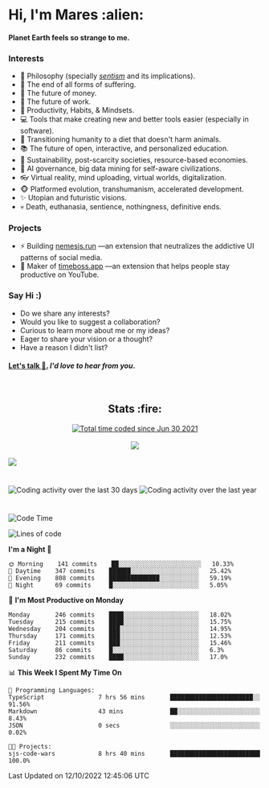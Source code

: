<h1>Hi, I'm Mares :alien:</h1>

#### Planet Earth feels so strange to me.

### **Interests**

- 🌊 Philosophy (specially [_sentism_][sentismmedium] and its implications).
- 🎯 The end of all forms of suffering.
- 💸 The future of money.
- 💼 The future of work.
- 🧠 Productivity, Habits, & Mindsets.
- 💻 Tools that make creating new and better tools easier (especially in software).
- 🥗 Transitioning humanity to a diet that doesn't harm animals.
- 📚 The future of open, interactive, and personalized education.
- 🌱 Sustainability, post-scarcity societies, resource-based economies.
- 🤖 AI governance, big data mining for self-aware civilizations.
- 👓 Virtual reality, mind uploading, virtual worlds, digitalization.
- 🐵 Platformed evolution, transhumanism, accelerated development.
- ✨ Utopian and futuristic visions.
- 💀 Death, euthanasia, sentience, nothingness, definitive ends.


### **Projects**

- ⚡ Building [nemesis.run](https://chrome.google.com/webstore/detail/nemesis-%E2%80%93-humane-design-f/blfbbifgjgikekfochleknjcopefifgo?hl=en) —an extension that neutralizes the addictive UI patterns of social media.
- 💎 Maker of [timeboss.app](https://timeboss.app) —an extension that helps people stay productive on YouTube.


### **Say Hi :)**

- Do we share any interests?
- Would you like to suggest a collaboration?
- Curious to learn more about me or my ideas?
- Eager to share your vision or a thought?
- Have a reason I didn't list?

#### [Let's talk :wave:.](mailto:mareszhar@gmail.com) _I'd love to hear from you_.

[sentismmedium]: https://medium.com/@mareszhar/born-a-prisoner-a-reflection-about-life-its-struggles-and-a-plan-to-escape-d8566ce9b026

<br>

<h2 align="center">Stats :fire:</h2>

<div align="center">
  <a href="https://wakatime.com/@cfdc0e0d-4860-4b62-9ff0-cb659185525e">
    <img src="https://wakatime.com/badge/user/cfdc0e0d-4860-4b62-9ff0-cb659185525e.svg" alt="Total time coded since Jun 30 2021" />
  </a>
</div>

<br>

<!-- 
Add or remove this: 
&dates=B1AAB3FF 
...or this...
&date_format=M%20j%5B%2C%20Y%5D
from the *streak stats URL below* if they get bugged and aren't updating: 
-->

<div align="center">
  <img src="https://github-readme-streak-stats.herokuapp.com?user=mareszhar&theme=black-ice&hide_border=true&stroke=FFFFFF15&ring=DF8FFE&fire=DF8FFE&currStreakLabel=DF8FFE&background=1A232A&currStreakNum=86FFAB&dates=B1AAB3FF&date_format=M%20j%5B%2C%20Y%5D">
</div>

<br>

<img src="https://activity-graph.herokuapp.com/graph?username=mareszhar&theme=nord&bg_color=00000000&color=979797&line=DF8FFE&point=00000000&area=true&hide_border=true">

<br>

<h1></h1>

<img src="https://wakatime.com/share/@mares/5df0ff02-9c79-41b4-b540-51dc9c65a57b.svg" alt="Coding activity over the last 30 days" />
<img src="https://wakatime.com/share/@mares/ea89ba71-f374-40af-930c-e0655909fe37.svg" alt="Coding activity over the last year" />

<h1></h1>

<!--START_SECTION:waka-->
![Code Time](http://img.shields.io/badge/Code%20Time-611%20hrs%2036%20mins-blue)

![Lines of code](https://img.shields.io/badge/From%20Hello%20World%20I%27ve%20Written-168%20Thousand%20lines%20of%20code-blue)

**I'm a Night 🦉** 

```text
🌞 Morning    141 commits    ██░░░░░░░░░░░░░░░░░░░░░░░   10.33% 
🌆 Daytime    347 commits    ██████░░░░░░░░░░░░░░░░░░░   25.42% 
🌃 Evening    808 commits    ██████████████░░░░░░░░░░░   59.19% 
🌙 Night      69 commits     █░░░░░░░░░░░░░░░░░░░░░░░░   5.05%

```
📅 **I'm Most Productive on Monday** 

```text
Monday       246 commits    ████░░░░░░░░░░░░░░░░░░░░░   18.02% 
Tuesday      215 commits    ████░░░░░░░░░░░░░░░░░░░░░   15.75% 
Wednesday    204 commits    ███░░░░░░░░░░░░░░░░░░░░░░   14.95% 
Thursday     171 commits    ███░░░░░░░░░░░░░░░░░░░░░░   12.53% 
Friday       211 commits    ███░░░░░░░░░░░░░░░░░░░░░░   15.46% 
Saturday     86 commits     █░░░░░░░░░░░░░░░░░░░░░░░░   6.3% 
Sunday       232 commits    ████░░░░░░░░░░░░░░░░░░░░░   17.0%

```


📊 **This Week I Spent My Time On** 

```text
💬 Programming Languages: 
TypeScript               7 hrs 56 mins       ███████████████████████░░   91.56% 
Markdown                 43 mins             ██░░░░░░░░░░░░░░░░░░░░░░░   8.43% 
JSON                     0 secs              ░░░░░░░░░░░░░░░░░░░░░░░░░   0.02%

🐱‍💻 Projects: 
sjs-code-wars            8 hrs 40 mins       █████████████████████████   100.0%

```


 Last Updated on 12/10/2022 12:45:06 UTC
<!--END_SECTION:waka-->
